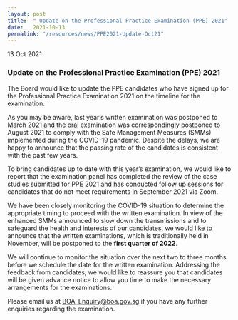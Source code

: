 ```yaml
---
layout: post
title:  " Update on the Professional Practice Examination (PPE) 2021"
date:   2021-10-13
permalink: "/resources/news/PPE2021-Update-Oct21"
---
```

13 Oct 2021

### **Update on the Professional Practice Examination (PPE) 2021**

The Board would like to update the PPE candidates who have signed up for the Professional Practice Examination 2021 on the timeline for the examination. 

As you may be aware, last year’s written examination was postponed to March 2021 and the oral examination was correspondingly postponed to August 2021 to comply with the Safe Management Measures (SMMs) implemented during the COVID-19 pandemic.  Despite the delays, we are happy to announce that the passing rate of the candidates is consistent with the past few years. 

To bring candidates up to date with this year’s examination, we would like to report that the examination panel has completed the review of the case studies submitted for PPE 2021 and has conducted follow up sessions for candidates that do not meet requirements in September 2021 via Zoom. 

We have been closely monitoring the COVID-19 situation to determine the appropriate timing to proceed with the written examination. In view of the enhanced SMMs announced to slow down the transmissions and to safeguard the health and interests of our candidates, we would like to announce that the written examinations, which is traditionally held in November, will be postponed to the **first quarter of 2022**. 

We will continue to monitor the situation over the next two to three months before we schedule the date for the written examination. Addressing the feedback from candidates, we would like to reassure you that candidates will be given advance notice to allow you time to make the necessary arrangements for the examinations. 

Please email us at BOA_Enquiry@boa.gov.sg if you have any further enquiries regarding the examination. 
